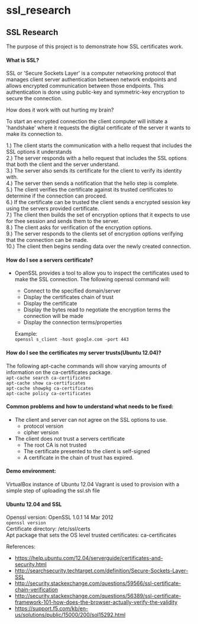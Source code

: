 # ssl_research

## SSL Research  

The purpose of this project is to demonstrate how SSL certificates work.  

#### What is SSL?  

SSL or 'Secure Sockets Layer' is a computer networking protocol that manages client
server authentication between network endpoints and allows encrypted communication
between those endpoints. This authentication is done using public-key and symmetric-key
encryption to secure the connection.

How does it work with out hurting my brain?

To start an encrypted connection the client computer will initiate a 'handshake'
where it requests the digital certificate of the server it wants to make its connection to.

1.) The client starts the communication with a hello request that includes the SSL options it understands  
2.) The server responds with a hello request that includes the SSL options that both the client and the server understand.  
3.) The server also sends its certificate for the client to verify its identity with.  
4.) The server then sends a notification that the hello step is complete.  
5.) The client verifies the certificate against its trusted certificates to determine if the connection can proceed.  
6.) If the certificate can be trusted the client sends a encrypted session key using the servers provided certificate.  
7.) The client then builds the set of encryption options that it expects to use for thee session and sends them to the server.  
8.) The client asks for verification of the encryption options.  
9.) The server responds to the clients set of encryption options verifying that the connection can be made.  
10.) The client then begins sending data over the newly created connection.  

#### How do I see a servers certificate?  
- OpenSSL provides a tool to allow you to inspect the certificates used to make the
SSL connection. The following openssl command will:  
    - Connect to the specified domain/server  
    - Display the certificates chain of trust  
    - Display the certificate  
    - Display the bytes read to negotiate the encryption terms the connection will be made  
    - Display the connection terms/properties  

    Example:  
    `openssl s_client -host google.com -port 443`  

#### How do I see the certificates my server trusts(Ubuntu 12.04)?  
The following apt-cache commands will show varying amounts of information on the ca-certificates package.  
`apt-cache search ca-certificates`  
`apt-cache show ca-certificates`  
`apt-cache showpkg ca-certificates`  
`apt-cache policy ca-certificates`  

#### Common problems and how to understand what needs to be fixed:  
- The client and server can not agree on the SSL options to use.  
  - protocol version  
  - cipher version  
- The client does not trust a servers certificate  
  - The root CA is not trusted  
  - The certificate presented to the client is self-signed  
  - A certificate in the chain of trust has expired.  

#### Demo environment:  
VirtualBox instance of Ubuntu 12.04
Vagrant is used to provision with a simple step of uploading the ssl.sh file  

#### Ubuntu 12.04 and SSL  
Openssl version: OpenSSL 1.0.1 14 Mar 2012  
    `openssl version`  
Certificate directory: /etc/ssl/certs  
Apt package that sets the OS level trusted certificates: ca-certificates  

References:
- https://help.ubuntu.com/12.04/serverguide/certificates-and-security.html
- http://searchsecurity.techtarget.com/definition/Secure-Sockets-Layer-SSL
- http://security.stackexchange.com/questions/59566/ssl-certificate-chain-verification
- http://security.stackexchange.com/questions/56389/ssl-certificate-framework-101-how-does-the-browser-actually-verify-the-validity
- https://support.f5.com/kb/en-us/solutions/public/15000/200/sol15292.html
